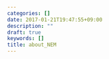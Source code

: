 ```yaml
---
categories: []
date: 2017-01-21T19:47:55+09:00
description: ""
draft: true
keywords: []
title: about_NEM
---
```


